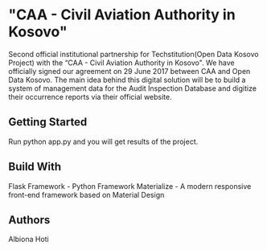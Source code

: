 # "CAA - Civil Aviation Authority in Kosovo"

Second official institutional partnership for Techstitution(Open Data Kosovo Project) with the “CAA - Civil Aviation Authority in Kosovo". We have officially signed our agreement on 29 June 2017 between CAA and Open Data Kosovo. The main idea behind this digital solution
            will be to build a system of management data for the Audit Inspection Database and digitize their occurrence reports via their official website. 
## Getting Started            
Run python app.py and you will get results of the project.

## Build With
Flask Framework - Python Framework
Materialize - A modern responsive front-end framework based on Material Design

## Authors
Albiona Hoti